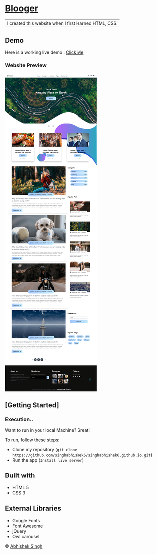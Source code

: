 # [Blooger](https://singhabhishek6.github.io/)

<table>
<tr>
<td>
I created this website when I first learned HTML, CSS. 
</td>
</tr>
</table>


## Demo
Here is a working live demo :  [Click Me](https://singhabhishek6.github.io/)




### Website Preview

![](https://github.com/singhabhishek6/portfolio/blob/master/src/img/Readme/indeed/tata%20(5).png)



## [Getting Started]

### Execution..
Want to run in your local Machine? Great!

To run, follow these steps:

- Clone my repository (`git clone https://github.com/singhabhishek6/singhabhishek6.github.io.git`)
- Run the app (`Install live server`)


## Built with 

- HTML 5
- CSS 3


## External Libraries

- Google Fonts
- Font Awesome
- jQuery
-  Owl carousel

 © [Abhishek Singh ](https://github.com/singhabhishek6)



  
